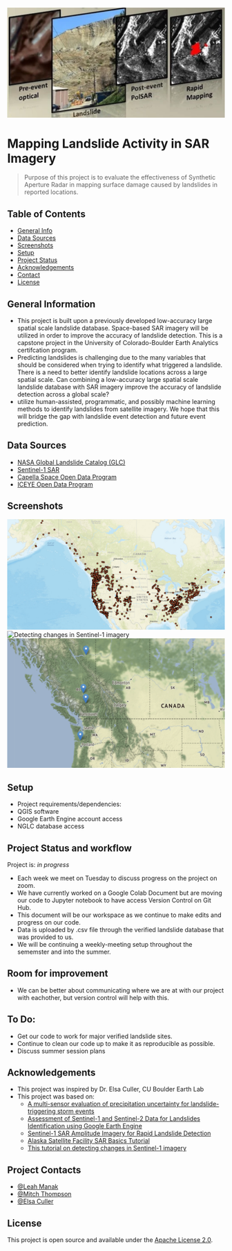![Banner](https://github.com/mthomp89/landslide-detect/blob/main/banner.png)

# Mapping Landslide Activity in SAR Imagery
> Purpose of this project is to evaluate the effectiveness of Synthetic Aperture Radar in mapping surface damage caused by landslides in reported locations. 


## Table of Contents
* [General Info](#general-information)
* [Data Sources](#data-sources)
* [Screenshots](#screenshots)
* [Setup](#setup)
* [Project Status](#project-status)
* [Acknowledgements](#acknowledgements)
* [Contact](#project-contacts)
* [License](#license)


## General Information
- This project is built upon a previously developed low-accuracy large spatial scale landslide database. Space-based SAR imagery will be utilized in order to improve the accuracy of landslide detection. This is a capstone project in the University of Colorado-Boulder Earth Analytics certifcation program. 
- Predicting  landslides is challenging  due to the many variables that should be considered when trying to identify what triggered a landslide. There is a need to better identify landslide locations across a large spatial scale. Can combining a low-accuracy large spatial scale landslide database with SAR imagery  improve the accuracy of landslide detection across a global scale?
- utilize human-assisted, programmatic, and possibly machine learning methods to identify landslides from satellite imagery. We hope that this will bridge the gap with landslide event detection and future event prediction. 


## Data Sources
- [NASA Global Landslide Catalog (GLC)](https://data.nasa.gov/Earth-Science/Global-Landslide-Catalog/h9d8-neg4)
- [Sentinel-1 SAR](https://sentinel.esa.int/web/sentinel/user-guides/sentinel-1-sar)
- [Capella Space Open Data Program](https://www.capellaspace.com/)
- [ICEYE Open Data Program](https://www.iceye.com/)


## Screenshots
![Nasa Global Landslide Catalog (NGLC) - North America](https://github.com/mthomp89/landslide-detect/blob/main/doc/nglc_n_america.png)
![Detecting changes in Sentinel-1 imagery](https://github.com/mthomp89/landslide-detect/blob/main/doc/change_detect.png)
![Here are 4 out of our 230 Verified Landslide Locations](https://github.com/mthomp89/landslide-detect/blob/main/doc/4_locations.png)


## Setup
- Project requirements/dependencies: <!-- insert environment.yml -->
- QGIS software
- Google Earth Engine account access
- NGLC database access

## Project Status and workflow
Project is: _in progress_  

- Each week we meet on Tuesday to discuss progress on the project on zoom.
- We have currently worked on a Google Colab Document but are moving our code to Jupyter notebook to have access Version Control on Git Hub.
- This document will be our workspace as we continue to make edits and progress on our code.
- Data is uploaded by .csv file through the verified landslide database that was provided to us.
- We will be continuing a weekly-meeting setup throughout the sememster and into the summer.  

## Room for improvement
- We can be better about communicating where we are at with our project with eachother, but version control will help with this. 

## To Do:
- Get our code to work for major verified landslide sites.
- Continue to clean our code up to make it as reproducible as possible. 
- Discuss summer session plans

## Acknowledgements
- This project was inspired by Dr. Elsa Culler, CU Boulder Earth Lab
- This project was based on:
    - [A multi-sensor evaluation of precipitation uncertainty for landslide-triggering storm events](https://onlinelibrary.wiley.com/doi/full/10.1002/hyp.14260)
    - [Assessment of Sentinel-1 and Sentinel-2 Data for Landslides Identification using Google Earth Engine](https://ieeexplore.ieee.org/abstract/document/9688356)
    - [Sentinel-1 SAR Amplitude Imagery for Rapid Landslide Detection](https://www.mdpi.com/2072-4292/11/7/760)
    - [Alaska Satellite Facility SAR Basics Tutorial](https://step.esa.int/docs/tutorials/S1TBX%20SAR%20Basics%20Tutorial.pdf) 
    - [This tutorial on detecting changes in Sentinel-1 imagery](https://developers.google.com/earth-engine/tutorials/community/detecting-changes-in-sentinel-1-imagery-pt-1)


## Project Contacts
- [@Leah Manak](mailto:leah.manak@gmail.com)
- [@Mitch Thompson](mailto:mitchell.thompson-1@colorado.edu)
- [@Elsa Culler](mailto:eculler@gmail.com)


## License
This project is open source and available under the [Apache License 2.0](https://github.com/mthomp89/landslide-detect/blob/main/LICENSE).
